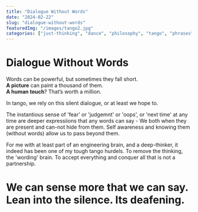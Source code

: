 ```yaml
---
title: "Dialogue Without Words"
date: "2024-02-22"
slug: "dialogue-without-words"
featuredImg: "/images/tango2.jpg"
categories: ["just-thinking", "dance", "philosophy", "tango", "phrases"]
---
```


# Dialogue Without Words

Words can be powerful, but sometimes they fall short.  
**A picture** can paint a thousand of them.  
**A human touch**? That’s worth a million.

In tango, we rely on this silent dialogue, or at least we hope to. 

The instantious sense of 'fear' or 'judgemnt' or 'oops', or 'next time' at any time  are deeper expressiions that any words can say - We both when they are present and can-not hide from them.  Self awareness and knowing them (without words) allow us to pass beyond them. 

For me with at least part of an engineering brain, and a deep-thinker, it indeed has been one of my tough tango hurdels.  To remove the thinking, the 'wording' brain. To accept everything and conquer all that is not a partnership.

# We can sense more that we can say. Lean into the silence. Its deafening. 


